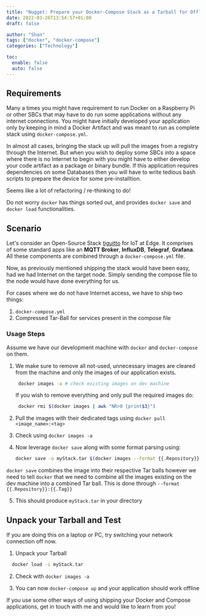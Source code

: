 ```yaml
---
title: "Nugget: Prepare your Docker-Compose Stack as a Tarball for Offline Installations"
date: 2022-03-26T13:54:57+01:00
draft: false

author: "Shan"
tags: ["docker", "docker-compose"]
categories: ["Technology"]

toc:
  enable: false
  auto: false
---
```

<!--more-->
## Requirements

Many a times you might have requirement to run Docker on a Raspberry Pi or other SBCs that may
have to do run some applications without any internet connections. You might have initially 
developed your application only by keeping in mind a Docker Artifact and was meant to run as 
complete stack using `docker-compose.yml`. 

In almost all cases, bringing the stack up will pull the images from a registry through the Internet.
But when you wish to deploy some SBCs into a space where there is no Internet to begin with you might
have to either develop your code artifact as a package or binary bundle. If this application requires
dependencies on some Databases then you will have to write tedious bash scripts to prepare the device
for some pre-installtion.

Seems like a lot of refactoring / re-thinking to do!

Do not worry `docker` has things sorted out, and provides `docker save` and `docker load` functionalities.

## Scenario

Let's consider an Open-Source Stack [tiguitto](https://github.com/shantanoo-desai/tiguitto) for IoT at Edge.
It comprises of some standard apps like an __MQTT Broker__, __InfluxDB__, __Telegraf__, __Grafana__. All these
components are combined through a `docker-compose.yml` file.

Now, as previously mentioned shipping the stack would have been easy, had we had Internet on the target node.
Simply sending the compose file to the node would have done everything for us.

For cases where we do not have Internet access, we have to ship two things:

1. `docker-compose.yml`
2. Compressed Tar-Ball for services present in the compose file

### Usage Steps
Assume we have our development machine with `docker` and `docker-compose` on them.

1. We make sure to remove all not-used, unnecessary images are cleared from the machine and only the images 
   of our application exists.

   ```bash
    docker images -a # check existing images on dev machine
   ```
   If you wish to remove everything and only pull the required images do:
   
   ```bash
    docker rmi $(docker images | awk "NR>0 {print$3}")
   ```
2. Pull the images with their dedicated tags using `docker pull <image_name>:<tag>`

3. Check using `docker images -a`

4. Now leverage `docker save` along with some format parsing using:

    ```bash
    docker save -o myStack.tar $(docker images --format {{.Repository}}:{{.Tag}}})
    ```
  `docker save` combines the image into their respective Tar balls however we need to tell `docker`
  that we need to combine all the images existing on the dev machine into a combined Tar ball. This
  is done through `--format {{.Repository}}:{{.Tag}}`

5. This should produce `myStack.tar` in your directory

## Unpack your Tarball and Test

If you are doing this on a laptop or PC, try switching your network connection off now.

1. Unpack your Tarball
  
  ```bash
    docker load -i myStack.tar
  ```
2. Check with `docker images -a`

3. You can now `docker-compose up` and your application should work offline

If you use some other ways of using shipping your Docker and Compose applications, get in touch with me and 
would like to learn from you!